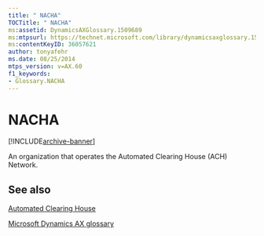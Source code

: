 ```yaml
---
title: " NACHA"
TOCTitle: " NACHA"
ms:assetid: DynamicsAXGlossary.1509689
ms:mtpsurl: https://technet.microsoft.com/library/dynamicsaxglossary.1509689(v=AX.60)
ms:contentKeyID: 36057621
author: tonyafehr
ms.date: 08/25/2014
mtps_version: v=AX.60
f1_keywords:
- Glossary.NACHA
---
```


# NACHA


[!INCLUDE[archive-banner](includes/archive-banner.md)]

An organization that operates the Automated Clearing House (ACH) Network.

## See also

[Automated Clearing House](automated-clearing-house.md)

[Microsoft Dynamics AX glossary](glossary/microsoft-dynamics-ax-glossary.md)

  


